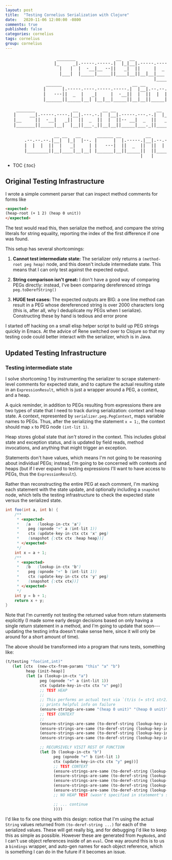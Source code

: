 ```yaml
---
layout: post
title:  "Testing Cornelius Serialization with Clojure"
date:   2020-11-06 12:00:00 -0800
comments: true
published: false
categories: cornelius
tags: cornelius
group: cornelius
---
```

<pre>
                   _______               __   __
                  |_     _|.-----.-----.|  |_|__|.-----.-----.
                    |   |  |  -__|__ --||   _|  ||     |  _  |
                    |___|  |_____|_____||____|__||__|__|___  |
                                                       |_____|
               ______                          __ __
              |      |.-----.----.-----.-----.|  |__|.--.--.-----.
              |   ---||  _  |   _|     |  -__||  |  ||  |  |__ --|
              |______||_____|__| |__|__|_____||__|__||_____|_____|

    _______              __         __ __               __   __
   |     __|.-----.----.|__|.---.-.|  |__|.-----.---.-.|  |_|__|.-----.-----.
   |__     ||  -__|   _||  ||  _  ||  |  ||-- __|  _  ||   _|  ||  _  |     |
   |_______||_____|__|  |__||___._||__|__||_____|___._||____|__||_____|__|__|

                  __ __   __      ______ __         __
       .--.--.--.|__|  |_|  |--. |      |  |.-----.|__|.--.--.----.-----.
       |  |  |  ||  |   _|     | |   ---|  ||  _  ||  ||  |  |   _|  -__|
       |________||__|____|__|__| |______|__||_____||  ||_____|__| |_____|
                                                  |___|
</pre>

* TOC
{:toc}

## Original Testing Infrastructure
I wrote a simple comment parser that can inspect method comments for forms like
```html
<expected>
(heap-root (+ 1 2) (heap 0 unit))
</expected>
```

The test would read this, then serialize the method, and compare the string
literals  for string equality, reporting the index of the first difference if
one was found.

This setup has several shortcomings:
 
1. **Cannot test intermediate state:** The serializer only returns a
   `(method-root peg heap)` node, and this doesn't include intermediate state.
   This means that I can only test against the expected output.

2. **String comparison isn't great:** I don't have a good way of comparing PEGs
   directly: instead, I've been comparing dereferenced strings
   `peg.toDerefString()`

3. **HUGE test cases:** The expected outputs are BIG: a one line method can
   result in a PEG whose dereferenced string is over 2000 characters long (this
   is, after all, why I deduplicate my PEGs when I serialize). Constructing
   these by hand is tedious and error prone

I started off hacking on a small elisp helper script to build up PEG strings
quickly in Emacs. At the advice of Rene switched over to Clojure so that my
testing code could better interact with the serializer, which is in Java.

## Updated Testing Infrastructure
### Testing intermediate state
I solve shortcoming 1 by instrumenting the serializer to scrape statement-level
comments for expected state, and to capture the actual resulting state in an
`ExpressionResult`, which is just a wrapper around a PEG, a context, and a heap.

A quick reminder, in addition to PEGs resulting from expressions there are two
types of state that I need to track during serialization: context and heap
state. A context, represented by `serializer.peg.PegContext`, maps variable
names to PEGs. Thus, after the serializing the statement `x = 1;`, the context
should map `x` to PEG node `(int-lit 1)`.

Heap stores global state that _isn't_ stored in the context. This includes
global state and exception status, and is updated by field reads, method
invocations, and anything that might trigger an exception.

Statements don't have values, which means I'm not going to be reasoning about
individual PEGs; instead, I'm going to be concerned with contexts and heaps (but
if I ever expand to testing expressions I'll want to have access to PEGs, thus
the `ExpressionResult`).

Rather than reconstructing the entire PEG at each comment, I'm marking each
statement with the state update, and optionally including a `snapshot` node,
which tells the testing infrastructure  to check the expected state versus the
serialized state.
```java
int foo(int a, int b) {
    /**
     * <expected>
     *   [a   (lookup-in-ctx "a")
     *    peg (opnode "+" a (int-lit 1))
     *    ctx (update-key-in-ctx ctx "x" peg)
     *    (snapshot {:ctx ctx :heap heap})]
     * </expected>
     */
    int x = a + 1;
    /**
     * <expected>
     *   [b   (lookup-in-ctx "b")
     *    peg (opnode "+" b (int-lit 1))
     *    ctx (update-key-in-ctx ctx "y" peg)
     *    (snapshot {:ctx ctx})]
     * </expected>
     */
    int y = b + 1;
    return x + y;
}
```


Note that I'm currently not testing the returned value from return statements
explicitly (I made some early design decisions based on only having a single
return statement in a method, and I'm going to update that soon---updating the
testing infra doesn't make sense here, since it will only be around for a short
amount of time).

The above should be transformed into a program that runs tests, something like:

```clojure
(t/testing "foo(int,int)"
   (let [ctx  (new-ctx-from-params "this" "a" "b")
         heap (init-heap)]
         (let [a (lookup-in-ctx "a")
               peg (opnode "+" a (int-lit 1))
               ctx (update-key-in-ctx ctx "x" peg)]
               ;; TEST HEAP
               ;;
               ;; This performs an actual test via `(t/is (= str1 str2))`, and
               ;; prints helpful info on failure
               (ensure-strings-are-same "(heap 0 unit)" "(heap 0 unit)")
               ;; TEST CONTEXT
               ;;
               (ensure-strings-are-same (to-deref-string (lookup-key-in-ctx ctx "this")) "(var \"this\")")
               (ensure-strings-are-same (to-deref-string (lookup-key-in-ctx ctx "a")) "(var \"a\")")
               (ensure-strings-are-same (to-deref-string (lookup-key-in-ctx ctx "b")) "(var \"b\")")
               (ensure-strings-are-same (to-deref-string (lookup-key-in-ctx ctx "x")) "(opnode \"+\" (var \"a\") (int-lit 1))")

               ;; RECURSIVELY VISIT REST OF FUNCTION
               (let [b (lookup-in-ctx "b")
                     peg (opnode "+" b (int-lit 1)
                     ctx (update-key-in-ctx ctx "y" peg))]
                     ;; TEST CONTEXT
                     (ensure-strings-are-same (to-deref-string (lookup-key-in-ctx ctx "this")) "(var \"this\")")
                     (ensure-strings-are-same (to-deref-string (lookup-key-in-ctx ctx "a")) "(var \"a\")")
                     (ensure-strings-are-same (to-deref-string (lookup-key-in-ctx ctx "b")) "(var \"b\")")
                     (ensure-strings-are-same (to-deref-string (lookup-key-in-ctx ctx "x")) "(opnode \"+\" (var \"a\") (int-lit 1))")
                     (ensure-strings-are-same (to-deref-string (lookup-key-in-ctx ctx "y")) "(opnode \"+\" (var \"b\") (int-lit 1))")
                     ;; NO HEAP TEST (wasn't specified in statement's snapshot)

                     ;; ... continue
                     ))))
```

I'd like to fix one thing with this design: notice that I'm using the actual
`String` values returned from `(to-deref-string ...)` for each of the serialized
values. These will get really big, and for debugging I'd like to keep this as
simple as possible. However these are generated from `PegNode`s, and I can't use
object references inside of an `eval`. One way around this is to us a `bindings`
wrapper, and auto-gen names for each object reference, which is something I can
do in the future if it becomes an issue.


